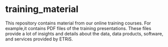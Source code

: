 # training_material
This repository contains material from our online training courses. For example,it contains PDF files of the training presentations. These files provide a lot of insights and details about the data, data products, software, and services provided by ETRiS. 
